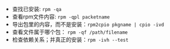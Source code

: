 - 查找已安装: ```rpm -qa```
- 查看rpm文件内容: ```rpm -qpl packetname```
- 导出包里的内容，而不是安装：```rpm2cpio pkgname | cpio -ivd```
- 查看文件属于哪个包： ```rpm -qf /path/filename```
- 检查依赖关系；并真正的安装：```rpm -ivh --test ```